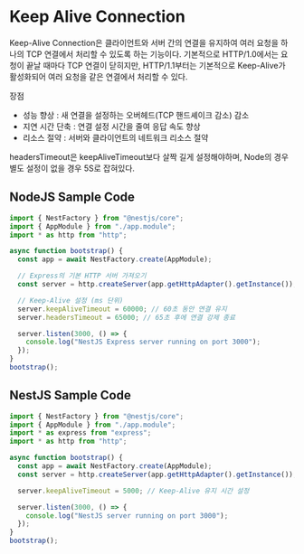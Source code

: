# Keep Alive Connection

Keep-Alive Connection은 클라이언트와 서버 간의 연결을 유지하여 여러 요청을 하나의 TCP 연결에서 처리할 수 있도록 하는 기능이다. 기본적으로 HTTP/1.0에서는 요청이 끝날 때마다 TCP 연결이 닫히지만, HTTP/1.1부터는 기본적으로 Keep-Alive가 활성화되어 여러 요청을 같은 연결에서 처리할 수 있다.

장점

- 성능 향상 : 새 연결을 설정하는 오버헤드(TCP 핸드셰이크 감소) 감소
- 지연 시간 단축 : 연결 설정 시간을 줄여 응답 속도 향상
- 리소스 절약 : 서버와 클라이언트의 네트워크 리소스 절약

headersTimeout은 keepAliveTimeout보다 살짝 길게 설정해야하며, Node의 경우 별도 설정이 없을 경우 5S로 잡혀있다.

## NodeJS Sample Code

```javascript
import { NestFactory } from "@nestjs/core";
import { AppModule } from "./app.module";
import * as http from "http";

async function bootstrap() {
  const app = await NestFactory.create(AppModule);

  // Express의 기본 HTTP 서버 가져오기
  const server = http.createServer(app.getHttpAdapter().getInstance());

  // Keep-Alive 설정 (ms 단위)
  server.keepAliveTimeout = 60000; // 60초 동안 연결 유지
  server.headersTimeout = 65000; // 65초 후에 연결 강제 종료

  server.listen(3000, () => {
    console.log("NestJS Express server running on port 3000");
  });
}
bootstrap();
```

## NestJS Sample Code

```javascript
import { NestFactory } from "@nestjs/core";
import { AppModule } from "./app.module";
import * as express from "express";
import * as http from "http";

async function bootstrap() {
  const app = await NestFactory.create(AppModule);
  const server = http.createServer(app.getHttpAdapter().getInstance());

  server.keepAliveTimeout = 5000; // Keep-Alive 유지 시간 설정

  server.listen(3000, () => {
    console.log("NestJS server running on port 3000");
  });
}
bootstrap();
```
